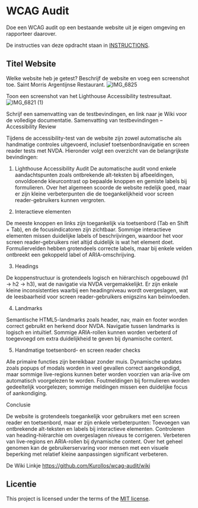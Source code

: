 # WCAG Audit 

Doe een WCAG audit op een bestaande website uit je eigen omgeving en rapporteer daarover.

De instructies van deze opdracht staan in [INSTRUCTIONS](https://github.com/fdnd-task/wcag-audit/blob/main/docs/INSTRUCTIONS.md).


## Titel Website

Welke website heb je getest? Beschrijf de website en voeg een screenshot toe.
Saint Morris Argentijnse Restaurant.
![IMG_6825](https://github.com/user-attachments/assets/02ff8789-fbc8-4efd-b393-e30997689b46)

Toon een screenshot van het Lighthouse Accessibility testresultaat.
![IMG_6821 (1)](https://github.com/user-attachments/assets/d504c3b3-6bb2-45bf-85de-4b390cfe828a)

Schrijf een samenvatting van de testbevindingen, en link naar je Wiki voor de volledige documentatie.
Samenvatting van testbevindingen – Accessibility Review

Tijdens de accessibility-test van de website zijn zowel automatische als handmatige controles uitgevoerd, inclusief toetsenbordnavigatie en screen reader tests met NVDA. Hieronder volgt een overzicht van de belangrijkste bevindingen:

1. Lighthouse Accessibility Audit
De automatische audit vond enkele aandachtspunten zoals ontbrekende alt-teksten bij afbeeldingen, onvoldoende kleurcontrast op bepaalde knoppen en gemiste labels bij formulieren.
Over het algemeen scoorde de website redelijk goed, maar er zijn kleine verbeterpunten die de toegankelijkheid voor screen reader-gebruikers kunnen vergroten.

2. Interactieve elementen

De meeste knoppen en links zijn toegankelijk via toetsenbord (Tab en Shift + Tab), en de focusindicatoren zijn zichtbaar.
Sommige interactieve elementen missen duidelijke labels of beschrijvingen, waardoor het voor screen reader-gebruikers niet altijd duidelijk is wat het element doet.
Formuliervelden hebben grotendeels correcte labels, maar bij enkele velden ontbreekt een gekoppeld label of ARIA-omschrijving.

3. Headings

De koppenstructuur is grotendeels logisch en hiërarchisch opgebouwd (h1 → h2 → h3), wat de navigatie via NVDA vergemakkelijkt.
Er zijn enkele kleine inconsistenties waarbij een headingniveau wordt overgeslagen, wat de leesbaarheid voor screen reader-gebruikers enigszins kan beïnvloeden.

4. Landmarks

Semantische HTML5-landmarks zoals header, nav, main en footer worden correct gebruikt en herkend door NVDA.
Navigatie tussen landmarks is logisch en intuïtief.
Sommige ARIA-rollen kunnen worden verbeterd of toegevoegd om extra duidelijkheid te geven bij dynamische content.

5. Handmatige toetsenbord- en screen reader checks

Alle primaire functies zijn bereikbaar zonder muis.
Dynamische updates zoals popups of modals worden in veel gevallen correct aangekondigd, maar sommige live-regions kunnen beter worden voorzien van aria-live om automatisch voorgelezen te worden.
Foutmeldingen bij formulieren worden gedeeltelijk voorgelezen; sommige meldingen missen een duidelijke focus of aankondiging.

Conclusie

De website is grotendeels toegankelijk voor gebruikers met een screen reader en toetsenbord, maar er zijn enkele verbeterpunten:
Toevoegen van ontbrekende alt-teksten en labels bij interactieve elementen.
Controleren van heading-hiërarchie om overgeslagen niveaus te corrigeren.
Verbeteren van live-regions en ARIA-rollen bij dynamische content.
Over het geheel genomen kan de gebruikerservaring voor mensen met een visuele beperking met relatief kleine aanpassingen significant verbeteren.

De Wiki Linkje https://github.com/Kurollos/wcag-audit/wiki

## Licentie

This project is licensed under the terms of the [MIT license](./LICENSE).

